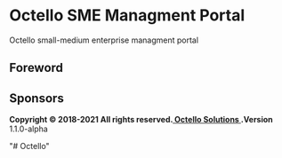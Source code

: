 # Octello SME Managment Portal
Octello small-medium enterprise managment portal

## Foreword

## Sponsors

<footer class="main-footer">
    <strong>Copyright &copy; 2018-2021 All rights reserved.<a href="http://www.octello.rw"> Octello Solutions </a>.</strong><b>Version</b> 1.1.0-alpha </div>
</footer>

"# Octello" 
